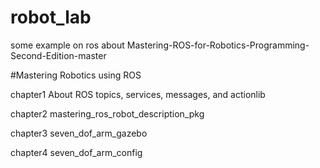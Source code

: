 # robot_lab
some example on ros about Mastering-ROS-for-Robotics-Programming-Second-Edition-master

#Mastering Robotics using ROS 

chapter1
About ROS topics, services, messages, and actionlib 

chapter2
mastering_ros_robot_description_pkg

chapter3
seven_dof_arm_gazebo

chapter4
seven_dof_arm_config
